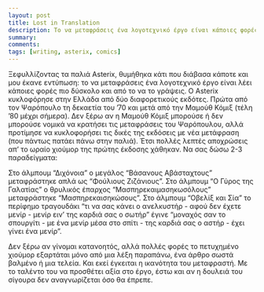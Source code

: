```yaml
---
layout: post
title: Lost in Translation
description: Το να μεταφράσεις ένα λογοτεχνικό έργο είναι κάποιες φορές πιο δύσκολο και από το να το γράψεις.
summary: 
comments: 
tags: [writing, asterix, comics]
---
```


Ξεφυλλίζοντας τα παλιά Asterix, θυμήθηκα κάτι που διάβασα κάποτε και μου έκανε εντύπωση: το να μεταφράσεις ένα λογοτεχνικό έργο είναι λέει κάποιες φορές πιο δύσκολο και από το να το γράψεις. Ο Asterix κυκλοφόρησε στην Ελλάδα από δύο διαφορετικούς εκδότες. Πρώτα από τον Ψαρόπουλο τη δεκαετία του ’70 και μετά από την Μαμούθ Κόμιξ (τέλη ’80 μέχρι σήμερα). Δεν ξέρω αν η Μαμούθ Κόμιξ μπορούσε ή δεν μπορούσε νομικά να κρατήσει τις μεταφράσεις του Ψαρόπουλου, αλλά προτίμησε να κυκλοφορήσει τις δικές της εκδόσεις με νέα μετάφραση (που πάντως πατάει πάνω στην παλιά). Έτσι πολλές λεπτές αποχρώσεις απ’ το ωραίο χιούμορ της πρώτης έκδοσης χάθηκαν. Να σας δώσω 2-3 παραδείγματα:

Στο άλμπουμ “Διχόνοια” ο μεγάλος “Βάσανους Αβάσταχτους” μεταφράστηκε απλά ως “Φούλιους Ζιζάνιους”. Στο άλμπουμ “Ο Γύρος της Γαλατίας” ο θρυλικός έπαρχος “Μασπηρεκαιμασηκωσόλους” μεταφράστηκε “Μασπηρεκαισηκώσους”. Στο άλμπουμ “Οβελίξ και Σία” το περίφημο τραγουδάκι “τι να σας κάνει ο ανελκυστήρ - αφού δεν έχετε μενίρ - μενίρ ειν’ της καρδιά σας ο σωτήρ” έγινε “μοναχός σαν το σπουργίτι - με ένα μενίρ μέσα στο σπίτι - της καρδιά σας ο αστήρ - έχει γίνει ένα μενίρ”.

Δεν ξέρω αν γίνομαι κατανοητός, αλλά πολλές φορές το πετυχημένο χιούμορ εξαρτάται μόνο από μια λέξη παραπάνω, ένα άρθρο σωστά βαλμένο ή μια τελεία. Και εκεί έγκειται η ικανότητα του μεταφραστή. Με το ταλέντο του να προσθέτει αξία στο έργο, έστω και αν η δουλειά του σίγουρα δεν αναγνωρίζεται όσο θα έπρεπε.